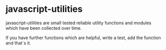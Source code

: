 javascript-utilities
====================

javascript-utilities are small tested reliable utility functions and modules which have been collected over time. 

If you have further functions which are helpful, write a test, add the function and that`s it.
